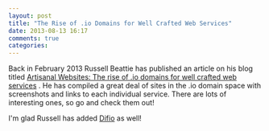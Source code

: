 ```yaml
---
layout: post
title: "The Rise of .io Domains for Well Crafted Web Services"
date: 2013-08-13 16:17
comments: true
categories: 
---
```


Back in February 2013 Russell Beattie has published an article on his blog
titled
[Artisanal Websites: The rise of .io domains for well crafted web services](http://www.russellbeattie.com/blog/artisanal-websites-the-rise-of-io-domains-for-well-crafted-web-services)
. He has compiled a great deal of sites in the .io domain space with screenshots
and links to each individual service. There are lots of interesting ones, so 
go and check them out!

I'm glad Russell has added [Difio](http://www.dif.io) as well!
